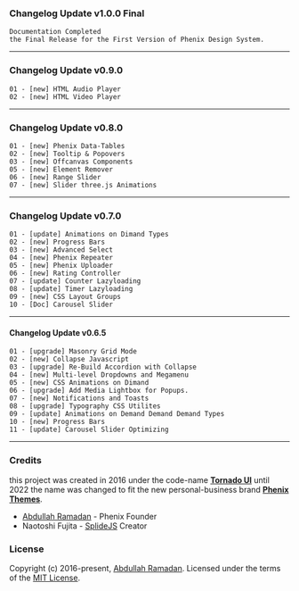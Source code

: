 ### Changelog Update v1.0.0 Final

```
Documentation Completed
the Final Release for the First Version of Phenix Design System.
```

---

### Changelog Update v0.9.0

```
01 - [new] HTML Audio Player
02 - [new] HTML Video Player
```

---

### Changelog Update v0.8.0

```
01 - [new] Phenix Data-Tables
02 - [new] Tooltip & Popovers
03 - [new] Offcanvas Components
05 - [new] Element Remover
06 - [new] Range Slider
07 - [new] Slider three.js Animations
```

---

### Changelog Update v0.7.0

```
01 - [update] Animations on Dimand Types
02 - [new] Progress Bars
03 - [new] Advanced Select
04 - [new] Phenix Repeater
05 - [new] Phenix Uploader
06 - [new] Rating Controller
07 - [update] Counter Lazyloading
08 - [update] Timer Lazyloading
09 - [new] CSS Layout Groups
10 - [Doc] Carousel Slider
```

---

#### Changelog Update v0.6.5

```
01 - [upgrade] Masonry Grid Mode
02 - [new] Collapse Javascript
03 - [upgrade] Re-Build Accordion with Collapse
04 - [new] Multi-level Dropdowns and Megamenu
05 - [new] CSS Animations on Dimand
06 - [upgrade] Add Media Lightbox for Popups.
07 - [new] Notifications and Toasts
08 - [upgrade] Typography CSS Utilites
09 - [update] Animations on Demand Demand Demand Types
10 - [new] Progress Bars
11 - [update] Carousel Slider Optimizing
```

---

### Credits

this project was created in 2016 under the code-name **[Tornado UI](https://tornado.phenixthemes.com/)** until 2022 the name was changed to fit the new personal-business brand **[Phenix Themes](https://phenixthemes.com/ "https://phenixthemes.com")**.

- [Abdullah Ramadan](https://www.facebook.com/Eng.AbdallahPS) - Phenix Founder
- Naotoshi Fujita - [SplideJS]([](https://github.com/Splidejs/splide)) Creator

### License

Copyright (c) 2016-present, [Abdullah Ramadan](https://www.facebook.com/Eng.AbdallahPS). Licensed under the terms of the [MIT License](https://opensource.org/licenses/MIT).